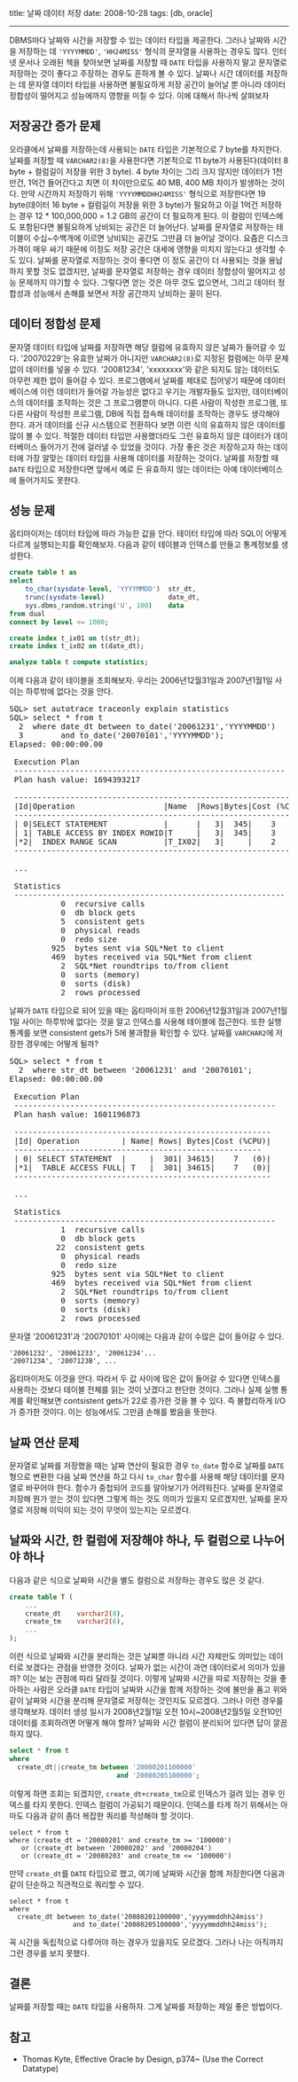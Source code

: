title: 날짜 데이터 저장
date: 2008-10-28
tags: [db, oracle]

---
DBMS마다 날짜와 시간을 저장할 수 있는 데이터 타입을 제공한다. 그러나 날짜와 시간을 저장하는 데 `'YYYYMMDD'`, `'HH24MISS'` 형식의 문자열을 사용하는 경우도 많다. 인터넷 문서나 오래된 책을 찾아보면 날짜를 저장할 때 `DATE` 타입을 사용하지 말고 문자열로 저장하는 것이 좋다고 주장하는 경우도 흔하게 볼 수 있다. 날짜나 시간 데이터를 저장하는 데 문자열 데이터 타입을 사용하면 불필요하게 저장 공간이 늘어날 뿐 아니라 데이터 정합성이 떨어지고 성능에까지 영향을 미칠 수 있다. 이에 대해서 하나씩 살펴보자
<!--more-->

## 저장공간 증가 문제
오라클에서 날짜를 저장하는데 사용되는 `DATE` 타입은 기본적으로 7 byte를 차지한다. 날짜를 저장할 때 `VARCHAR2(8)`을 사용한다면 기본적으로 11 byte가 사용된다(데이터 8 byte + 컬럼길이 저장을 위한 3 byte). 4 byte 차이는 그리 크지 않지만 데이터가 1천만건, 1억건 들어간다고 치면 이 차이만으로도 40 MB, 400 MB 차이가 발생하는 것이다. 만약 시간까지 저장하기 위해 `'YYYYMMDDHH24MISS'` 형식으로 저장한다면 19 byte(데이터 16 byte + 컬럼길이 저장을 위한 3 byte)가 필요하고 이걸 1억건 저장하는 경우 12 * 100,000,000 = 1.2 GB의 공간이 더 필요하게 된다. 이 컬럼이 인덱스에도 포함된다면 불필요하게 낭비되는 공간은 더 늘어난다. 날짜를 문자열로 저장하는 테이블이 수십~수백개에 이르면 낭비되는 공간도 그만큼 더 늘어날 것이다. 요즘은 디스크 가격이 매우 싸기 때문에 이정도 저장 공간은 대세에 영향을 미치지 않는다고 생각할 수도 있다. 날짜를 문자열로 저장하는 것이 좋다면 이 정도 공간이 더 사용되는 것을 용납하지 못할 것도 없겠지만, 날짜를 문자열로 저장하는 경우 데이터 정합성이 떨어지고 성능 문제까지 야기할 수 있다. 그렇다면 얻는 것은 아무 것도 없으면서, 그리고 데이터 정합성과 성능에서 손해를 보면서 저장 공간까지 낭비하는 꼴이 된다.

## 데이터 정합성 문제
문자열 데이터 타입에 날짜를 저장하면 해당 컬럼에 유효하지 않은 날짜가 들어갈 수 있다. '20070229'는 유효한 날짜가 아니지만 `VARCHAR2(8)`로 지정된 컬럼에는 아무 문제없이 데이터를 넣을 수 있다. '20081234', 'xxxxxxxx'와 같은 되지도 않는 데이터도 아무런 제한 없이 들어갈 수 있다. 프로그램에서 날짜를 제대로 집어넣기 때문에 데이터베이스에 이런 데이터가 들어갈 가능성은 없다고 우기는 개발자들도 있지만, 데이터베이스의 데이터를 조작하는 것은 그 프로그램뿐이 아니다. 다른 사람이 작성한 프로그램, 또 다른 사람이 작성한 프로그램, DB에 직접 접속해 데이터를 조작하는 경우도 생각해야 한다. 과거 데이터를 신규 시스템으로 전환하다 보면 이런 식의 유효하지 않은 데이터를 많이 볼 수 있다. 적절한 데이터 타입만 사용했더라도 그런 유효하지 않은 데이터가 데이터베이스 들어가기 전에 걸러낼 수 있었을 것이다. 가장 좋은 것은 저장하고자 하는 데이터에 가장 알맞는 데이터 타입을 사용해 데이터를 저장하는 것이다. 날짜를 저장할 때 `DATE` 타입으로 저장한다면 앞에서 예로 든 유효하지 않는 데이터는 아예 데이터베이스에 들어가지도 못한다.

## 성능 문제
옵티마이저는 데이터 타입에 따라 가능한 값을 안다. 테이터 타입에 따라 SQL이 어떻게 다르게 실행되는지를 확인해보자. 다음과 같이 테이블과 인덱스를 만들고 통계정보를 생성한다.

```sql
create table t as
select
    to_char(sysdate-level, 'YYYYMMDD')  str_dt,
    trunc(sysdate-level)                date_dt,
    sys.dbms_random.string('U', 100)    data
from dual
connect by level <= 1000;

create index t_ix01 on t(str_dt);
create index t_ix02 on t(date_dt);

analyze table t compute statistics;
```

이제 다음과 같이 테이블을 조회해보자. 우리는 2006년12월31일과 2007년1월1일 사이는 하루밖에 없다는 것을 안다.

<pre class="console">
SQL> set autotrace traceonly explain statistics
SQL> select * from t
  2  where date_dt between to_date('20061231','YYYYMMDD')
  3        and to_date('20070101','YYYYMMDD');
Elapsed: 00:00:00.00

 Execution Plan
 ----------------------------------------------------------
 Plan hash value: 1694393217

 ---------------------------------------------------------------
 |Id|Operation                   |Name  |Rows|Bytes|Cost (%CPU)|
 --------------------------------------------------------------
 | 0|SELECT STATEMENT            |      |   3|  345|    3   (0)|
 | 1| TABLE ACCESS BY INDEX ROWID|T     |   3|  345|    3   (0)|
 |*2|  INDEX RANGE SCAN          |T_IX02|   3|     |    2   (0)|
 ---------------------------------------------------------------

 ...

 Statistics
 ----------------------------------------------------------
           0  recursive calls
           0  db block gets
           5  consistent gets
           0  physical reads
           0  redo size
         925  bytes sent via SQL*Net to client
         469  bytes received via SQL*Net from client
           2  SQL*Net roundtrips to/from client
           0  sorts (memory)
           0  sorts (disk)
           2  rows processed
</pre>

날짜가 `DATE` 타입으로 되어 있을 때는 옵티마이저 또한 2006년12월31일과 2007년1월1일 사이는 하루밖에 없다는 것을 알고 인덱스를 사용해 테이블에 접근한다. 또한 실행 통계를 보면 consistent gets가 5에 불과함을 확인할 수 있다. 날짜를 `VARCHAR2`에 저장한 경우에는 어떻게 될까?

<pre class="console">
SQL> select * from t
  2  where str_dt between '20061231' and '20070101';
Elapsed: 00:00:00.00

 Execution Plan
 --------------------------------------------------------
 Plan hash value: 1601196873

 -------------------------------------------------------
 |Id| Operation         | Name| Rows| Bytes|Cost (%CPU)|
 -----------------------------------------------------
 | 0| SELECT STATEMENT  |     |  301| 34615|    7   (0)|
 |*1|  TABLE ACCESS FULL| T   |  301| 34615|    7   (0)|
 -------------------------------------------------------

 ...

 Statistics
 --------------------------------------------------------
           1  recursive calls
           0  db block gets
          22  consistent gets
           0  physical reads
           0  redo size
         925  bytes sent via SQL*Net to client
         469  bytes received via SQL*Net from client
           2  SQL*Net roundtrips to/from client
           0  sorts (memory)
           0  sorts (disk)
           2  rows processed
</pre>

문자열 '20061231'과 '20070101' 사이에는 다음과 같이 수많은 값이 들어갈 수 있다.

```
'20061232', '20061233', '20061234'...
'2007123A', '2007123B', ...
```

옵티마이저도 이것을 안다. 따라서 두 값 사이에 많은 값이 들어갈 수 있다면 인덱스를 사용하는 것보다 테이블 전체를 읽는 것이 낫겠다고 판단한 것이다. 그러나 실제 실행 통계를 확인해보면 contsistent gets가 22로 증가한 것을 볼 수 있다. 즉 불합리하게 I/O가 증가한 것이다. 이는 성능에서도 그만큼 손해를 봤음을 뜻한다.

## 날짜 연산 문제
문자열로 날짜를 저장했을 때는 날짜 연산이 필요한 경우 `to_date` 함수로 날짜를 `DATE` 형으로 변환한 다음 날짜 연산을 하고 다시 `to_char` 함수를 사용해 해당 데이터를 문자열로 바꾸어야 한다. 함수가 중첩되어 코드를 알아보기가 어려워진다. 날짜를 문자열로 저장해 뭔가 얻는 것이 있다면 그렇게 하는 것도 의미가 있을지 모르겠지만, 날짜를 문자열로 저장해 이익이 되는 것이 무엇이 있는지는 모르겠다.

## 날짜와 시간, 한 컬럼에 저장해야 하나, 두 컬럼으로 나누어야 하나
다음과 같은 식으로 날짜와 시간을 별도 컬럼으로 저장하는 경우도 많은 것 같다.

```sql
create table T (
    ...
    create_dt    varchar2(8),
    create_tm    varchar2(6),
    ...
);
```

이런 식으로 날짜와 시간을 분리하는 것은 날짜뿐 아니라 시간 자체만도 의미있는 데이터로 보겠다는 관점을 반영한 것이다. 날짜가 없는 시간이 과연 데이터로서 의미가 있을까? 이는 보는 관점에 따라 달라질 것이다. 이렇게 날짜와 시간을 따로 저장하는 것을 좋아하는 사람은 오라클 `DATE` 타입이 날짜와 시간을 함께 저장하는 것에 불만을 품고 위와 같이 날짜와 시간을 분리해 문자열로 저장하는 것인지도 모르겠다. 그러나 이런 경우를 생각해보자. 데이터 생성 일시가 2008년2월1일 오전 10시~2008년2월5일 오전10인 데이터를 조회하려면 어떻게 해야 할까? 날짜와 시간 컬럼이 분리되어 있다면 답이 깔끔하지 않다.

```sql
select * from t
where
  create_dt||create_tm between '20080201100000'
                           and '20080205100000';
```

이렇게 하면 조회는 되겠지만, `create_dt+create_tm`으로 인덱스가 걸려 있는 경우 인덱스를 타지 못한다. 인덱스 컬럼이 가공되기 때문이다. 인덱스를 타게 하기 위해서는 아마도 다음과 같이 좀더 복잡한 쿼리를 작성해야 할 것이다.

```
select * from t
where (create_dt = '20080201' and create_tm >= '100000')
   or (create_dt between '20080202' and '20080204')
   or (create_dt = '20080203' and create_tm <= '100000')
```

만약 `create_dt`를 `DATE` 타입으로 했고, 여기에 날짜와 시간을 함께 저장한다면 다음과 같이 단순하고 직관적으로 쿼리할 수 있다.

```
select * from t
where
  create_dt between to_date('20080201100000','yyyymmddhh24miss')
                and to_date('20080205100000','yyyymmddhh24miss');
```

꼭 시간을 독립적으로 다루어야 하는 경우가 있을지도 모르겠다. 그러나 나는 아직까지 그런 경우를 보지 못했다.

## 결론
날짜를 저장할 때는 `DATE` 타입을 사용하자. 그게 날짜를 저장하는 제일 좋은 방법이다.

## 참고
* Thomas Kyte, Effective Oracle by Design, p374~ (Use the Correct Datatype)
